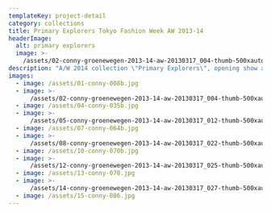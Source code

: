 ```yaml
---
templateKey: project-detail
category: collections
title: Primary Explorers Tokyo Fashion Week AW 2013-14
headerImage:
  alt: primary explorers
  image: >-
    /assets/02-conny-groenewegen-2013-14-aw-20130317_004-thumb-500xauto-173621.jpg
description: "A/W 2014 collection \"Primary Explorers\", opening show at Tokyo Fashion Week, is the outcome of an enduring and consistent research which brings us to a sculptural and tailored series of garments. The 'heavy' fabrics are firmly compressed and wrinkled, soaking up water and oxygen with a delicate skin of silk fabric sticking to it. The models look like elemental travellers. It is about structure and thin layers of time.\n\nWith thanks to\_Dutch Fashion Foundation, Mercedes Benz Tokyo Fashion Week, Els Roseboom Fashion and Pattern Design.\nPhotography: TFW"
images:
  - image: /assets/01-conny-008b.jpg
  - image: >-
      /assets/02-conny-groenewegen-2013-14-aw-20130317_004-thumb-500xauto-173621.jpg
  - image: /assets/04-conny-035b.jpg
  - image: >-
      /assets/05-conny-groenewegen-2013-14-aw-20130317_012-thumb-500xauto-173624c.jpg
  - image: /assets/07-conny-064b.jpg
  - image: >-
      /assets/08-conny-groenewegen-2013-14-aw-20130317_022-thumb-500xauto-173628.jpg
  - image: /assets/10-conny-070b.jpg
  - image: >-
      /assets/12-conny-groenewegen-2013-14-aw-20130317_025-thumb-500xauto-173631.jpg
  - image: /assets/13-conny-078.jpg
  - image: >-
      /assets/14-conny-groenewegen-2013-14-aw-20130317_027-thumb-500xauto-173633.jpg
  - image: /assets/15-conny-086.jpg
---
```


